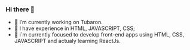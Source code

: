 ### Hi there 👋

- 🔭 I’m currently working on Tubaron.
- 🌱 I have experience in HTML, JAVASCRIPT, CSS;
- 🤔 i´m currently focused to develop front-end apps using HTML, CSS, JAVASCRIPT and actualy learning ReactJs.  
